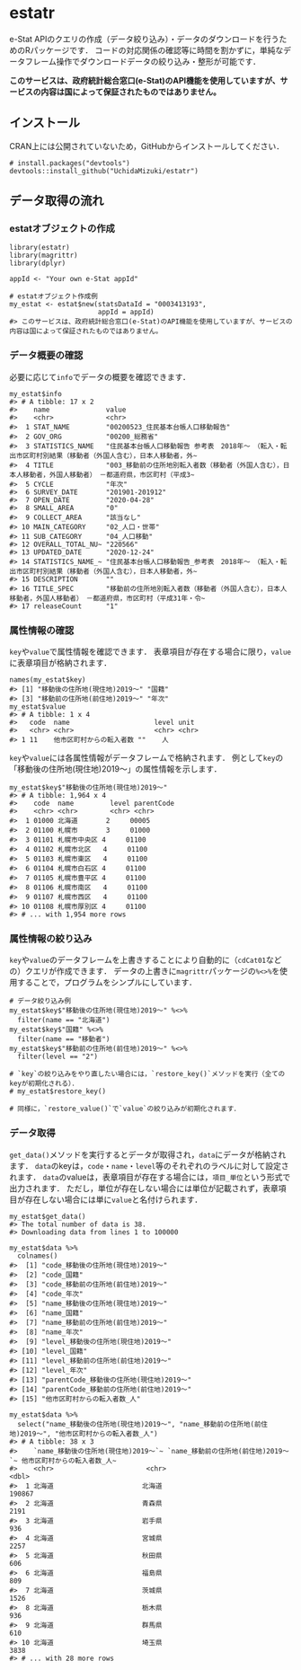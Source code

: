 
<!-- README.md is generated from README.Rmd. Please edit that file -->

# estatr

<!-- badges: start -->
<!-- badges: end -->

e-Stat
APIのクエリの作成（データ絞り込み）・データのダウンロードを行うためのRパッケージです．
コードの対応関係の確認等に時間を割かずに，単純なデータフレーム操作でダウンロードデータの絞り込み・整形が可能です．

**このサービスは、政府統計総合窓口(e-Stat)のAPI機能を使用していますが、サービスの内容は国によって保証されたものではありません。**

## インストール

CRAN上には公開されていないため，GitHubからインストールしてください．

    # install.packages("devtools")
    devtools::install_github("UchidaMizuki/estatr")

## データ取得の流れ

### estatオブジェクトの作成

    library(estatr)
    library(magrittr)
    library(dplyr)

    appId <- "Your own e-Stat appId"

    # estatオブジェクト作成例
    my_estat <- estat$new(statsDataId = "0003413193", 
                          appId = appId)
    #> このサービスは、政府統計総合窓口(e-Stat)のAPI機能を使用していますが、サービスの内容は国によって保証されたものではありません。

### データ概要の確認

必要に応じて`info`でデータの概要を確認できます．

    my_estat$info
    #> # A tibble: 17 x 2
    #>    name              value                                                      
    #>    <chr>             <chr>                                                      
    #>  1 STAT_NAME         "00200523_住民基本台帳人口移動報告"                        
    #>  2 GOV_ORG           "00200_総務省"                                             
    #>  3 STATISTICS_NAME   "住民基本台帳人口移動報告 参考表　2018年～　（転入・転出市区町村別結果（移動者（外国人含む），日本人移動者，外~
    #>  4 TITLE             "003_移動前の住所地別転入者数（移動者（外国人含む），日本人移動者，外国人移動者）　－都道府県，市区町村（平成3~
    #>  5 CYCLE             "年次"                                                     
    #>  6 SURVEY_DATE       "201901-201912"                                            
    #>  7 OPEN_DATE         "2020-04-28"                                               
    #>  8 SMALL_AREA        "0"                                                        
    #>  9 COLLECT_AREA      "該当なし"                                                 
    #> 10 MAIN_CATEGORY     "02_人口・世帯"                                            
    #> 11 SUB_CATEGORY      "04_人口移動"                                              
    #> 12 OVERALL_TOTAL_NU~ "220566"                                                   
    #> 13 UPDATED_DATE      "2020-12-24"                                               
    #> 14 STATISTICS_NAME_~ "住民基本台帳人口移動報告_参考表　2018年～　（転入・転出市区町村別結果（移動者（外国人含む），日本人移動者，外~
    #> 15 DESCRIPTION       ""                                                         
    #> 16 TITLE_SPEC        "移動前の住所地別転入者数（移動者（外国人含む），日本人移動者，外国人移動者）　－都道府県，市区町村（平成31年・令~
    #> 17 releaseCount      "1"

### 属性情報の確認

`key`や`value`で属性情報を確認できます．
表章項目が存在する場合に限り，`value`に表章項目が格納されます．

    names(my_estat$key)
    #> [1] "移動後の住所地(現住地)2019～" "国籍"                        
    #> [3] "移動前の住所地(前住地)2019～" "年次"
    my_estat$value
    #> # A tibble: 1 x 4
    #>   code  name                     level unit 
    #>   <chr> <chr>                    <chr> <chr>
    #> 1 11    他市区町村からの転入者数 ""    人

`key`や`value`には各属性情報がデータフレームで格納されます．
例として`key`の「移動後の住所地(現住地)2019～」の属性情報を示します．

    my_estat$key$"移動後の住所地(現住地)2019～"
    #> # A tibble: 1,964 x 4
    #>    code  name         level parentCode
    #>    <chr> <chr>        <chr> <chr>     
    #>  1 01000 北海道       2     00005     
    #>  2 01100 札幌市       3     01000     
    #>  3 01101 札幌市中央区 4     01100     
    #>  4 01102 札幌市北区   4     01100     
    #>  5 01103 札幌市東区   4     01100     
    #>  6 01104 札幌市白石区 4     01100     
    #>  7 01105 札幌市豊平区 4     01100     
    #>  8 01106 札幌市南区   4     01100     
    #>  9 01107 札幌市西区   4     01100     
    #> 10 01108 札幌市厚別区 4     01100     
    #> # ... with 1,954 more rows

### 属性情報の絞り込み

`key`や`value`のデータフレームを上書きすることにより自動的に（`cdCat01`などの）クエリが作成できます．
データの上書きに`magrittr`パッケージの`%<>%`を使用することで，プログラムをシンプルにしています．

    # データ絞り込み例
    my_estat$key$"移動後の住所地(現住地)2019～" %<>%
      filter(name == "北海道")
    my_estat$key$"国籍" %<>%
      filter(name == "移動者")
    my_estat$key$"移動前の住所地(前住地)2019～" %<>%
      filter(level == "2")

    # `key`の絞り込みをやり直したい場合には，`restore_key()`メソッドを実行（全てのkeyが初期化される）．
    # my_estat$restore_key()

    # 同様に，`restore_value()`で`value`の絞り込みが初期化されます．

### データ取得

`get_data()`メソッドを実行するとデータが取得され，`data`にデータが格納されます．
`data`のkeyは，`code`・`name`・`level`等のそれぞれのラベルに対して設定されます．
`data`のvalueは，表章項目が存在する場合には，`項目_単位`という形式で出力されます．
ただし，単位が存在しない場合には単位が記載されず，表章項目が存在しない場合には単に`value`と名付けられます．

    my_estat$get_data()
    #> The total number of data is 38.
    #> Downloading data from lines 1 to 100000

    my_estat$data %>% 
      colnames()
    #>  [1] "code_移動後の住所地(現住地)2019～"      
    #>  [2] "code_国籍"                              
    #>  [3] "code_移動前の住所地(前住地)2019～"      
    #>  [4] "code_年次"                              
    #>  [5] "name_移動後の住所地(現住地)2019～"      
    #>  [6] "name_国籍"                              
    #>  [7] "name_移動前の住所地(前住地)2019～"      
    #>  [8] "name_年次"                              
    #>  [9] "level_移動後の住所地(現住地)2019～"     
    #> [10] "level_国籍"                             
    #> [11] "level_移動前の住所地(前住地)2019～"     
    #> [12] "level_年次"                             
    #> [13] "parentCode_移動後の住所地(現住地)2019～"
    #> [14] "parentCode_移動前の住所地(前住地)2019～"
    #> [15] "他市区町村からの転入者数_人"

    my_estat$data %>% 
      select("name_移動後の住所地(現住地)2019～", "name_移動前の住所地(前住地)2019～", "他市区町村からの転入者数_人")
    #> # A tibble: 38 x 3
    #>    `name_移動後の住所地(現住地)2019～`~ `name_移動前の住所地(前住地)2019～`~ 他市区町村からの転入者数_人~
    #>    <chr>                       <chr>                                       <dbl>
    #>  1 北海道                      北海道                                     190867
    #>  2 北海道                      青森県                                       2191
    #>  3 北海道                      岩手県                                        936
    #>  4 北海道                      宮城県                                       2257
    #>  5 北海道                      秋田県                                        606
    #>  6 北海道                      福島県                                        809
    #>  7 北海道                      茨城県                                       1526
    #>  8 北海道                      栃木県                                        936
    #>  9 北海道                      群馬県                                        610
    #> 10 北海道                      埼玉県                                       3838
    #> # ... with 28 more rows
